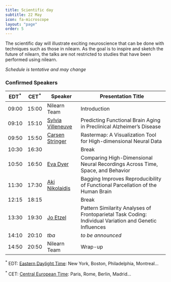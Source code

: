 ```yaml
---
title: Scientific day
subtitle: 22 May
icon: fa-microscope
layout: "page"
order: 5
---
```


The scientific day will illustrate exciting neuroscience that can be done
with techniques such as those in nilearn. As the goal is to inspire and
sketch the future of nilearn, the talks are not restricted to studies
that have been performed using nilearn.

 *Schedule is tentative and may change*

### Confirmed Speakers

EDT<sup>&#42;</sup> | CET<sup>&#42;</sup> | Speaker | Presentation Title
----|-----|---------|-------------------
09:00 | 15:00 | Nilearn Team | Introduction
09:10 | 15:10 | [Sylvia Villeneuve](http://www.villeneuvelab.com/en/home/) | Predicting Functional Brain Aging in Preclinical Alzheimer’s Disease
09:50 | 15:50 |  [Carsen Stringer](http://www.gatsby.ucl.ac.uk/~cstringer/) | Rastermap: A Visualization Tool for High-dimensional Neural Data
10:30 | 16:30 |  | Break
10:50 | 16:50 |  [Eva Dyer](https://dyerlab.gatech.edu/people/pi-profile/) | Comparing High-Dimensional Neural Recordings Across Time, Space, and Behavior
11:30 | 17:30 |  [Aki Nikolaidis](https://childmind.org/bio/aki-nikolaidis-phd/)| Bagging Improves Reproducibility of Functional Parcellation of the Human Brain
12:15 | 18:15 |  | Break
13:30 | 19:30 |  [Jo Etzel](https://sites.wustl.edu/ccplab/people/jo-etzel/) | Pattern Similarity Analyses of Frontoparietal Task Coding: Individual Variation and Genetic Influences
14:10 | 20:10 |  *tba* | *to be announced*
14:50 | 20:50 | Nilearn Team | Wrap-up

<sup>&#42;</sup> EDT: [Eastern Daylight Time](https://time.is/EDT): New
York, Boston, Philadelphia, Montreal...

<sup>&#42;</sup> CET: [Central European Time](https://time.is/CET): Paris, Rome, Berlin,
Madrid...
